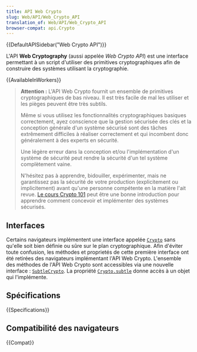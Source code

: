 ```yaml
---
title: API Web Crypto
slug: Web/API/Web_Crypto_API
translation_of: Web/API/Web_Crypto_API
browser-compat: api.Crypto
---
```


{{DefaultAPISidebar("Web Crypto API")}}

L'API **Web Cryptography** (aussi appelée <i lang="en">Web Crypto API</i>) est une interface permettant à un script d'utiliser des primitives cryptographiques afin de construire des systèmes utilisant la cryptographie.

{{AvailableInWorkers}}

> **Attention :** L'API Web Crypto fournit un ensemble de primitives cryptographiques de bas niveau. Il est très facile de mal les utiliser et les pièges peuvent être très subtils.
>
> Même si vous utilisez les fonctionnalités cryptographiques basiques correctement, ayez conscience que la gestion sécurisée des clés et la conception générale d'un système sécurisé sont des tâches extrêmement difficiles à réaliser correctement et qui incombent donc généralement à des experts en sécurité.
>
> Une légère erreur dans la conception et/ou l'implémentation d'un système de sécurité peut rendre la sécurité d'un tel système complètement vaine.
>
> N'hésitez pas à apprendre, bidouiller, expérimenter, mais ne garantissez pas la sécurité de votre production (explicitement ou implicitement) avant qu'une personne compétente en la matière l'ait revue. [Le cours Crypto 101](https://www.crypto101.io/) peut être une bonne introduction pour apprendre comment concevoir et implémenter des systèmes sécurisés.

## Interfaces

Certains navigateurs implémentent une interface appelée [`Crypto`](/fr/docs/Web/API/Crypto) sans qu'elle soit bien définie ou sûre sur le plan cryptographique. Afin d'éviter toute confusion, les méthodes et proprietés de cette première interface ont été retirées des navigateurs implémentant l'API Web Crypto. L'ensemble des méthodes de l'API Web Crypto sont accessibles via une nouvelle interface&nbsp;: [`SubtleCrypto`](/fr/docs/Web/API/SubtleCrypto). La propriété [`Crypto.subtle`](/fr/docs/Web/API/Crypto/subtle) donne accès à un objet qui l'implémente.

## Spécifications

{{Specifications}}

## Compatibilité des navigateurs

{{Compat}}

